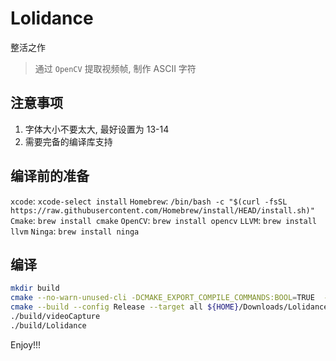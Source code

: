# Lolidance
整活之作

> 通过 `OpenCV` 提取视频帧, 制作 ASCII 字符

## 注意事项

1. 字体大小不要太大, 最好设置为 13-14
2. 需要完备的编译库支持

## 编译前的准备

`xcode`: `xcode-select install`
`Homebrew`: `/bin/bash -c "$(curl -fsSL https://raw.githubusercontent.com/Homebrew/install/HEAD/install.sh)"`
`Cmake`: `brew install cmake`
`OpenCV`: `brew install opencv`
`LLVM`: `brew install llvm`
`Ninga`: `brew install ninga`

## 编译

```sh
mkdir build
cmake --no-warn-unused-cli -DCMAKE_EXPORT_COMPILE_COMMANDS:BOOL=TRUE  -DCMAKE_CXX_COMPILER:FILEPATH=/opt/homebrew/opt/llvm/bin/clang++ -G Ninja -S${HOME}/Downloads/Lolidance -B${HOME}/Downloads/Lolidance/build
cmake --build --config Release --target all ${HOME}/Downloads/Lolidance/build
./build/videoCapture
./build/Lolidance
```
Enjoy!!!
